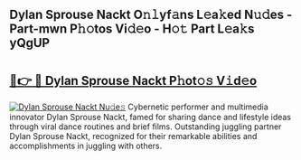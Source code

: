 ## Dylan Sprouse Nackt O𝚗𝚕yf𝚊ns L𝚎a𝚔ed N𝚞𝚍es - Part-mwn P𝚑𝚘tos Vi𝚍𝚎o - H𝚘𝚝 Part L𝚎a𝚔s yQgUP

# <h2><a href="http://kf5nxeq.oniu.top/?m=Dylan+Sprouse+Nackt">🔗👉 🔴 Dylan Sprouse Nackt P𝚑ot𝚘𝚜 V𝚒d𝚎o</a></h2>

[![Dylan Sprouse Nackt Nu𝚍e𝚜](https://i.imgur.com/0qMVB7G.gif)](http://kf5nxeq.oniu.top/?m=Dylan+Sprouse+Nackt)
Cybernetic performer and multimedia innovator Dylan Sprouse Nackt, famed for sharing dance and lifestyle ideas through viral dance routines and brief films. Outstanding juggling partner Dylan Sprouse Nackt, recognized for their remarkable abilities and accomplishments in juggling with others.  

